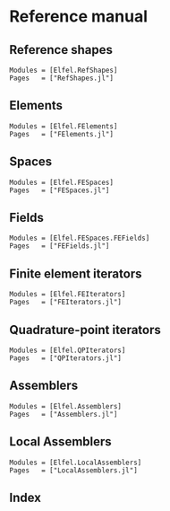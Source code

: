 # Reference manual

## Reference shapes

```@autodocs
Modules = [Elfel.RefShapes]
Pages   = ["RefShapes.jl"]
```

## Elements

```@autodocs
Modules = [Elfel.FElements]
Pages   = ["FElements.jl"]
```

## Spaces

```@autodocs
Modules = [Elfel.FESpaces]
Pages   = ["FESpaces.jl"]
```

## Fields

```@autodocs
Modules = [Elfel.FESpaces.FEFields]
Pages   = ["FEFields.jl"]
```

## Finite element iterators

```@autodocs
Modules = [Elfel.FEIterators]
Pages   = ["FEIterators.jl"]
```

## Quadrature-point iterators

```@autodocs
Modules = [Elfel.QPIterators]
Pages   = ["QPIterators.jl"]
```

## Assemblers

```@autodocs
Modules = [Elfel.Assemblers]
Pages   = ["Assemblers.jl"]
```

## Local Assemblers

```@autodocs
Modules = [Elfel.LocalAssemblers]
Pages   = ["LocalAssemblers.jl"]
```

## Index

```@index
```

